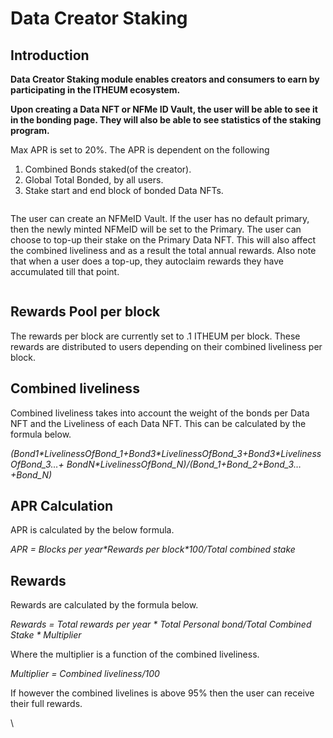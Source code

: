 # Data Creator Staking

## Introduction

**Data Creator Staking module enables creators and consumers to earn by participating in the ITHEUM ecosystem.**

**Upon creating a Data NFT or NFMe ID Vault, the user will be able to see it in the bonding page. They will also be able to see statistics of the staking program.**

Max APR is set to 20%. The APR is dependent on the following

1. Combined Bonds staked(of the creator).
2. Global Total Bonded, by all users.
3. Stake start and end block of bonded Data NFTs.

<figure><img src="https://lh7-rt.googleusercontent.com/docsz/AD_4nXfQrFgvhAOeltP-K354G1EPsvtyE9oZ2R2hf8x1dhna66Q3RMs6HURLVqVpZECbnzQI4jxjyuSotnPa8bduamDEyB9N7wmtmsgmHK64BtvcVqa-1b6Vzxj3pJXp-ouH-9kxQRxj5BKIXKBSeY4kl0yeUrbr?key=OH8fLwS95lQR9XaMw4LPAg" alt=""><figcaption></figcaption></figure>

The user can create an NFMeID Vault. If the user has no default primary, then the newly minted NFMeID will be set to the Primary. The user can choose to top-up their stake on the Primary Data NFT. This will also affect the combined liveliness and as a result the total annual rewards. Also note that when a user does a top-up, they autoclaim rewards they have accumulated till that point.

<figure><img src="https://lh7-rt.googleusercontent.com/docsz/AD_4nXdLNH1PjN3HraCFgxI3b2uaxVlCLVb6ZXrk0H1irAYItbI4bhhQG-Ie-sLT-zzsZG7VYgoDgyuZdUqV0osnPat8t16kd4TlSuvpqrHBQ65xw1xKOPqyaHc2JPNCoM4H5wah0WIHmi_r4Fj0xuaYacvcZYw?key=OH8fLwS95lQR9XaMw4LPAg" alt=""><figcaption></figcaption></figure>

## Rewards Pool per block

The rewards per block are currently set to .1 ITHEUM per block. These rewards are distributed to users depending on their combined liveliness per block.

## Combined liveliness

Combined liveliness takes into account the weight of the bonds per Data NFT and the Liveliness of each Data NFT. This can be calculated by the formula below.&#x20;

_(Bond1\*LivelinessOfBond\_1+Bond3\*LivelinessOfBond\_3+Bond3\*LivelinessOfBond\_3…+ BondN\*LivelinessOfBond\_N)/(Bond\_1+Bond\_2+Bond\_3…+Bond\_N)_

## APR Calculation

APR is calculated by the below formula.

_APR = Blocks per year\*Rewards per block\*100/Total combined stake_

## Rewards

Rewards are calculated by the formula below.

_Rewards = Total rewards per year \* Total Personal bond/Total Combined Stake \* Multiplier_

Where the multiplier is a function of the combined liveliness.&#x20;

_Multiplier = Combined liveliness/100_

If however the combined livelines is above 95% then the user can receive their full rewards.

\
